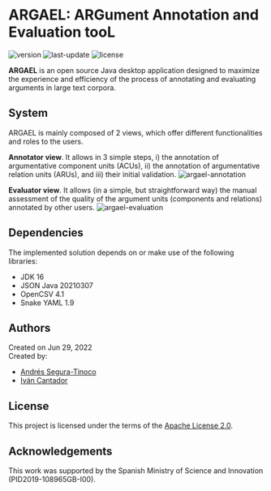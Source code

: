 # ARGAEL: ARGument Annotation and Evaluation tooL
![version](https://img.shields.io/badge/version-0.9.22-blue)
![last-update](https://img.shields.io/badge/last_update-7/29/2022-orange)
![license](https://img.shields.io/badge/license-Apache_2.0-brightgreen)

**ARGAEL** is an open source Java desktop application designed to maximize the experience and efficiency of the process of annotating and evaluating arguments in large text corpora.

## System
ARGAEL is mainly composed of 2 views, which offer different functionalities and roles to the users.

**Annotator view**. It allows in 3 simple steps, i) the annotation of argumentative component units (ACUs), ii) the annotation of argumentative relation units (ARUs), and iii) their initial validation.
![argael-annotation](https://raw.githubusercontent.com/argrecsys/argael/main/images/argael-annotation-view.png)

**Evaluator view**. It allows (in a simple, but straightforward way) the manual assessment of the quality of the argument units (components and relations) annotated by other users.
![argael-evaluation](https://raw.githubusercontent.com/argrecsys/argael/main/images/argael-evaluation-view.png)

## Dependencies
The implemented solution depends on or make use of the following libraries:
- JDK 16
- JSON Java 20210307
- OpenCSV 4.1
- Snake YAML 1.9

## Authors
Created on Jun 29, 2022  
Created by:
- <a href="https://github.com/ansegura7" target="_blank">Andrés Segura-Tinoco</a>
- <a href="http://arantxa.ii.uam.es/~cantador/" target="_blank">Iv&aacute;n Cantador</a>

## License
This project is licensed under the terms of the <a href="https://github.com/argrecsys/argael/blob/main/LICENSE">Apache License 2.0</a>.

## Acknowledgements
This work was supported by the Spanish Ministry of Science and Innovation (PID2019-108965GB-I00).
